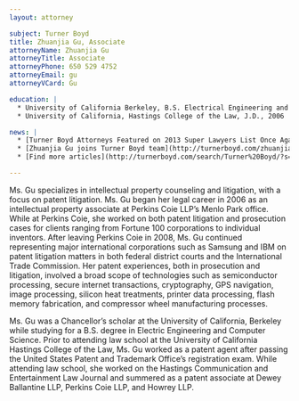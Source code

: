 ```yaml
---
layout: attorney

subject: Turner Boyd
title: Zhuanjia Gu, Associate
attorneyName: Zhuanjia Gu
attorneyTitle: Associate
attorneyPhone: 650 529 4752
attorneyEmail: gu
attorneyVCard: Gu

education: |
  * University of California Berkeley, B.S. Electrical Engineering and Computer Science 2001, Chancellor&#8217;s Scholar
  * University of California, Hastings College of the Law, J.D., 2006

news: |
  * [Turner Boyd Attorneys Featured on 2013 Super Lawyers List Once Again!](http://turnerboyd.com/turner-boyd-attorneys-featured-on-2013-super-lawyers-list-once-again/)
  * [Zhuanjia Gu joins Turner Boyd team](http://turnerboyd.com/zhuanjia-gu-joins-turner-boyd-team/)
  * [Find more articles](http://turnerboyd.com/search/Turner%20Boyd/?s=gu&cat=9) about Zhuanjia Gu

---
```


Ms. Gu specializes in intellectual property counseling and litigation, with a focus on patent litigation. Ms. Gu began her legal career in 2006 as an intellectual property associate at Perkins Coie LLP’s Menlo Park office. While at Perkins Coie, she worked on both patent litigation and prosecution cases for clients ranging from Fortune 100 corporations to individual inventors. After leaving Perkins Coie in 2008, Ms. Gu continued representing major international corporations such as Samsung and IBM on patent litigation matters in both federal district courts and the International Trade Commission. Her patent experiences, both in prosecution and litigation, involved a broad scope of technologies such as semiconductor processing, secure internet transactions, cryptography, GPS navigation, image processing, silicon heat treatments, printer data processing, flash memory fabrication, and compressor wheel manufacturing processes.

Ms. Gu was a Chancellor’s scholar at the University of California, Berkeley while studying for a B.S. degree in Electric Engineering and Computer Science. Prior to attending law school at the University of California Hastings College of the Law, Ms. Gu worked as a patent agent after passing the United States Patent and Trademark Office’s registration exam. While attending law school, she worked on the Hastings Communication and Entertainment Law Journal and summered as a patent associate at Dewey Ballantine LLP, Perkins Coie LLP, and Howrey LLP.

